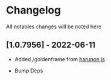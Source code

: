 # Changelog

All notables changes will be noted here

## [1.0.7956] - 2022-06-11

- Added /goldenframe from [harunon.js](https://github.com/CarelessDev/harunon.js)

- Bump Deps
